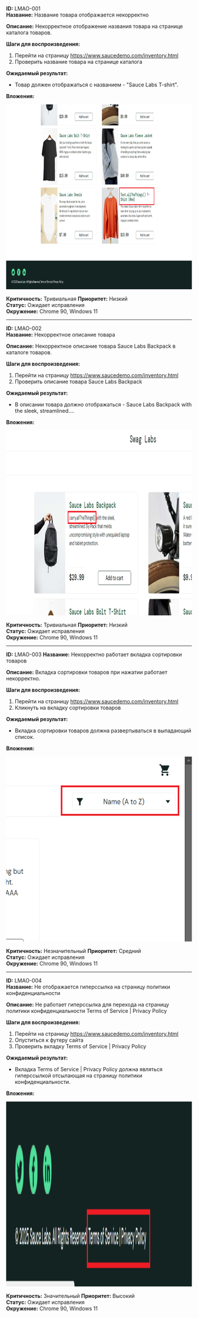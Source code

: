 **ID:** LMAO-001  
**Название:** Название товара отображается некорректно 

**Описание:** Некорректное отображение названия товара на странице каталога товаров. 

**Шаги для воспроизведения:**
1. Перейти на страницу https://www.saucedemo.com/inventory.html
2. Проверить название товара на странице каталога

**Ожидаемый результат:**
- Товaр должен отображаться с названием - "Sauce Labs T-shirt".

**Вложения:** 

<img src="https://raw.githubusercontent.com/temakarkz/Portfolio/refs/heads/main/Bug-reports%20saucedemo/screen1.png" width="800" height="500">


**Критичность:** Тривиальная
**Приоритет:** Низкий  
**Статус:** Ожидает исправления  
**Окружение:** Chrome 90, Windows 11  

---

**ID:** LMAO-002  
**Название:** Некорректное описание товара

**Описание:** Некорректное описание товара Sauce Labs Backpack в каталоге товаров. 

**Шаги для воспроизведения:**
1. Перейти на страницу https://www.saucedemo.com/inventory.html
2. Проверить описание товара Sauce Labs Backpack

**Ожидаемый результат:**
- В описании товара должно отображаться - Sauce Labs Backpack with the sleek, streamlined….

**Вложения:** 

<img src="https://raw.githubusercontent.com/temakarkz/Portfolio/refs/heads/main/Bug-reports%20saucedemo/screen2.png" width="800" height="500">


**Критичность:** Тривиальная
**Приоритет:** Низкий  
**Статус:** Ожидает исправления  
**Окружение:** Chrome 90, Windows 11  

---

**ID:** LMAO-003 
**Название:** Некорректно работает вкладка сортировки товаров

**Описание:** Вкладка сортировки товаров при нажатии работает некорректно. 

**Шаги для воспроизведения:**
1. Перейти на страницу https://www.saucedemo.com/inventory.html
2. Кликнуть на вкладку сортировки товаров 

**Ожидаемый результат:**
- Вкладка сортировки товаров должна развертываться в выпадающий список.

**Вложения:** 

<img src="https://raw.githubusercontent.com/temakarkz/Portfolio/refs/heads/main/Bug-reports%20saucedemo/screen3.png" width="800" height="500">


**Критичность:** Незначительный
**Приоритет:** Средний  
**Статус:** Ожидает исправления  
**Окружение:** Chrome 90, Windows 11  

---

**ID:** LMAO-004  
**Название:** Не отображается гиперссылка на страницу политики конфиденциальности

**Описание:** Не работает гиперссылка для перехода на страницу политики конфиденциальности Terms of Service | Privacy Policy

**Шаги для воспроизведения:**
1. Перейти на страницу https://www.saucedemo.com/inventory.html
2. Опуститься к футеру сайта
3. Проверить вкладку Terms of Service | Privacy Policy

**Ожидаемый результат:**
- Вкладка Terms of Service | Privacy Policy должна являться гиперссылкой отсылающая на страницу политики конфиденциальности.

**Вложения:** 

<img src="https://raw.githubusercontent.com/temakarkz/Portfolio/refs/heads/main/Bug-reports%20saucedemo/screen4.png" width="800" height="500">


**Критичность:** Значительный
**Приоритет:** Высокий  
**Статус:** Ожидает исправления  
**Окружение:** Chrome 90, Windows 11  

